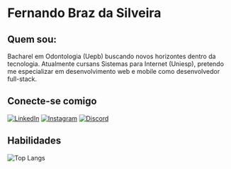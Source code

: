 # Fernando Braz da Silveira

## Quem sou:
Bacharel em Odontologia (Uepb) buscando novos horizontes dentro da tecnologia. Atualmente cursans Sistemas para Internet (Uniesp), pretendo me especializar em desenvolvimento web e mobile como desenvolvedor full-stack.

## Conecte-se comigo
[![LinkedIn](https://img.shields.io/badge/LinkedIn-0077B5?style=for-the-badge&logo=linkedin&logoColor=white)](https://www.linkedin.com/in/fernando-braz-da-silveira-385a4124a/)
[![Instagram](https://img.shields.io/badge/-Instagram-%23E4405F?style=for-the-badge&logo=instagram&logoColor=white)](https://www.instagram.com/fernandobraz88/)
[![Discord](https://img.shields.io/badge/Discord-7289DA?style=for-the-badge&logo=discord&logoColor=white)](https://discord.com/channels/@fernandobraz88/)
## Habilidades
![Top Langs](https://github-readme-stats-git-masterrstaa-rickstaa.vercel.app/api/top-langs/?username=fernandobraz88&layout=compact&bg_color=000&border_color=30A3DC&title_color=E94D5F&text_color=FFF)


